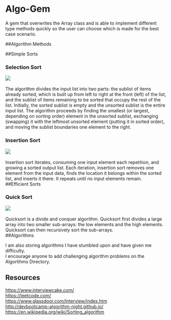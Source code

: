 # Algo-Gem


A gem that overwrites the Array class and is able to implement different type methods quickly so the user can choose which is made for the best case scenario.

##Algorithm Methods

##Simple Sorts
<br>
<div>
  <h3>Selection Sort</h3>
  <img src="https://upload.wikimedia.org/wikipedia/commons/thumb/b/b0/Selection_sort_animation.gif/250px-Selection_sort_animation.gif">
</div>
<br>
The algorithm divides the input list into two parts: the sublist of items already sorted, which is built up from left to right at the front (left) of the list, and the sublist of items remaining to be sorted that occupy the rest of the list. Initially, the sorted sublist is empty and the unsorted sublist is the entire input list. The algorithm proceeds by finding the smallest (or largest, depending on sorting order) element in the unsorted sublist, exchanging (swapping) it with the leftmost unsorted element (putting it in sorted order), and moving the sublist boundaries one element to the right.
<br>
<div>
  <h3>Insertion Sort</h3>
  <img src="https://upload.wikimedia.org/wikipedia/commons/0/0f/Insertion-sort-example-300px.gif">
</div>
<br>
Insertion sort iterates, consuming one input element each repetition, and growing a sorted output list. Each iteration, insertion sort removes one element from the input data, finds the location it belongs within the sorted list, and inserts it there. It repeats until no input elements remain.
<br>
##Efficient Sorts
<div>
  <h3>Quick Sort</h3>
  <img src="https://upload.wikimedia.org/wikipedia/commons/6/6a/Sorting_quicksort_anim.gif">
<div>
<br>
Quicksort is a divide and conquer algorithm. Quicksort first divides a large array into two smaller sub-arrays: the low elements and the high elements. Quicksort can then recursively sort the sub-arrays.
<br>
##Algorithms

I am also storing algorithms I have stumbled upon and have given me difficulty.
<br>I encourage anyone to add challenging algorithm problems on the Algortihms Directory.



## Resources

https://www.interviewcake.com/
<br>https://leetcode.com/
<br>https://www.glassdoor.com/Interview/index.htm
<br>http://devbootcamp-algorithm-night.github.io/
<br>https://en.wikipedia.org/wiki/Sorting_algorithm
